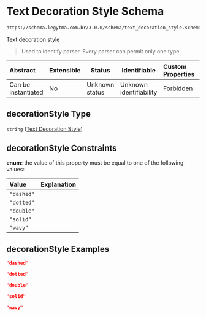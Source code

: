 # Text Decoration Style Schema

```txt
https://schema.legytma.com.br/3.0.0/schema/text_decoration_style.schema.json#/properties/decorationStyle
```

Text decoration style


> Used to identify parser. Every parser can permit only one type
>

| Abstract            | Extensible | Status         | Identifiable            | Custom Properties | Additional Properties | Access Restrictions | Defined In                                                                          |
| :------------------ | ---------- | -------------- | ----------------------- | :---------------- | --------------------- | ------------------- | ----------------------------------------------------------------------------------- |
| Can be instantiated | No         | Unknown status | Unknown identifiability | Forbidden         | Allowed               | none                | [text_style.schema.json\*](../schema/text_style.schema.json) |

## decorationStyle Type

`string` ([Text Decoration Style](text_style-properties-text-decoration-style.md))

## decorationStyle Constraints

**enum**: the value of this property must be equal to one of the following values:

| Value      | Explanation |
| :--------- | ----------- |
| `"dashed"` |             |
| `"dotted"` |             |
| `"double"` |             |
| `"solid"`  |             |
| `"wavy"`   |             |

## decorationStyle Examples

```json
"dashed"
```

```json
"dotted"
```

```json
"double"
```

```json
"solid"
```

```json
"wavy"
```
